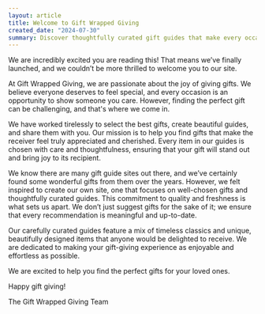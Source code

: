 ```yaml
---
layout: article
title: Welcome to Gift Wrapped Giving
created_date: "2024-07-30"
summary: Discover thoughtfully curated gift guides that make every occasion special at Gift Wrapped Giving.
---
```


We are incredibly excited you are reading this! That means we’ve finally launched, and we couldn’t be more thrilled to welcome you to our site.

At Gift Wrapped Giving, we are passionate about the joy of giving gifts. We believe everyone deserves to feel special, and every occasion is an opportunity to show someone you care. However, finding the perfect gift can be challenging, and that's where we come in.

We have worked tirelessly to select the best gifts, create beautiful guides, and share them with you. Our mission is to help you find gifts that make the receiver feel truly appreciated and cherished. Every item in our guides is chosen with care and thoughtfulness, ensuring that your gift will stand out and bring joy to its recipient.

We know there are many gift guide sites out there, and we’ve certainly found some wonderful gifts from them over the years. However, we felt inspired to create our own site, one that focuses on well-chosen gifts and thoughtfully curated guides. This commitment to quality and freshness is what sets us apart. We don’t just suggest gifts for the sake of it; we ensure that every recommendation is meaningful and up-to-date.

Our carefully curated guides feature a mix of timeless classics and unique, beautifully designed items that anyone would be delighted to receive. We are dedicated to making your gift-giving experience as enjoyable and effortless as possible.

We are excited to help you find the perfect gifts for your loved ones.

Happy gift giving!

The Gift Wrapped Giving Team
